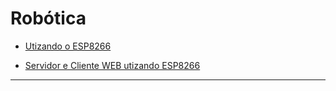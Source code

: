 # Robótica

* [Utizando o ESP8266](Documentos/ESP8266.pdf "Dados técnicos básicos para uso do ESP8266")

* [Servidor e Cliente WEB utizando ESP8266](ESP8266/Arduino%20IDE/WEB "Configuração e utilização WEB ESP8266 Arduino IDE")

------

    

